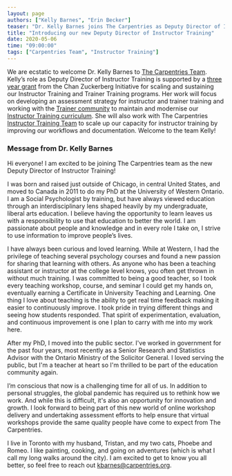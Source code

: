 ```yaml
---
layout: page
authors: ["Kelly Barnes", "Erin Becker"]
teaser: "Dr. Kelly Barnes joins The Carpentries as Deputy Director of Instructor Training. Welcome!"
title: "Introducing our new Deputy Director of Instructor Training"
date: 2020-05-06
time: "09:00:00"
tags: ["Carpentries Team", "Instructor Training"]
---
```


We are ecstatic to welcome Dr. Kelly Barnes to [The Carpentries Team](https://carpentries.org/team/). Kelly’s role as Deputy Director of Instructor Training is supported by a [three year grant](https://carpentries.org/blog/2019/11/czi-moore-grant/) from the Chan Zuckerberg Initiative for scaling and sustaining our Instructor Training and Trainer Training programs. Her work will focus on developing an assessment strategy for instructor and trainer training and working with the [Trainer community](https://carpentries.org/trainers/) to maintain and modernise our [Instructor Training curriculum](https://carpentries.github.io/instructor-training/). She will also work with The Carpentries [Instructor Training Team](https://carpentries.org/core-team-projects/#instructor-training-team) to scale up our capacity for instructor training by improving our workflows and documentation. Welcome to the team Kelly!

### Message from Dr. Kelly Barnes

Hi everyone! I am excited to be joining The Carpentries team as the new Deputy Director of Instructor Training! 

I was born and raised just outside of Chicago, in central United States, and moved to Canada in 2011 to do my PhD at the University of Western Ontario. I am a Social Psychologist by training, but have always viewed education through an interdisciplinary lens shaped heavily by my undergraduate, liberal arts education. I believe having the opportunity to learn leaves us with a responsibility to use that education to better the world. I am passionate about people and knowledge and in every role I take on, I strive to use information to improve people’s lives. 

I have always been curious and loved learning. While at Western, I had the privilege of teaching several psychology courses and found a new passion for sharing that learning with others. As anyone who has been a teaching assistant or instructor at the college level knows, you often get thrown in without much training. I was committed to being a good teacher, so I took every teaching workshop, course, and seminar I could get my hands on, eventually earning a Certificate in University Teaching and Learning. One thing I love about teaching is the ability to get real time feedback making it easier to continuously improve. I took pride in trying different things and seeing how students responded. That spirit of experimentation, evaluation, and continuous improvement is one I plan to carry with me into my work here.   

After my PhD, I moved into the public sector. I've worked in government for the past four years, most recently as a Senior Research and Statistics Advisor with the Ontario Ministry of the Solicitor General. I loved serving the public, but I'm a teacher at heart so I'm thrilled to be part of the education community again. 

I’m conscious that now is a challenging time for all of us. In addition to personal struggles, the global pandemic has required us to rethink how we work. And while this is difficult, it's also an opportunity for innovation and growth. I look forward to being part of this new world of online workshop delivery and undertaking assessment efforts to help ensure that virtual workshops provide the same quality people have come to expect from The Carpentries.   

I live in Toronto with my husband, Tristan, and my two cats, Phoebe and Romeo. I like painting, cooking, and going on adventures (which is what I call my long walks around the city). I am excited to get to know you all better, so feel free to reach out [kbarnes@carpentries.org](mailto:kbarnes@carpentries.org).  


